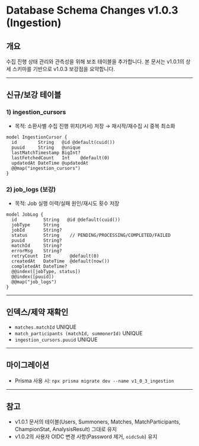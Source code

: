 # Database Schema Changes v1.0.3 (Ingestion)

## 개요
수집 진행 상태 관리와 관측성을 위해 보조 테이블을 추가합니다. 본 문서는 v1.0.1의 상세 스키마를 기반으로 v1.0.3 보강점을 요약합니다.

---

## 신규/보강 테이블

### 1) ingestion_cursors
- 목적: 소환사별 수집 진행 위치(커서) 저장 → 재시작/재수집 시 중복 최소화
```prisma
model IngestionCursor {
  id        String   @id @default(cuid())
  puuid     String   @unique
  lastMatchTimestamp BigInt?
  lastFetchedCount   Int    @default(0)
  updatedAt DateTime @updatedAt
  @@map("ingestion_cursors")
}
```

### 2) job_logs (보강)
- 목적: Job 실행 이력/실패 원인/재시도 횟수 저장
```prisma
model JobLog {
  id          String   @id @default(cuid())
  jobType     String
  jobId       String?
  status      String    // PENDING/PROCESSING/COMPLETED/FAILED
  puuid       String?
  matchId     String?
  errorMsg    String?
  retryCount  Int       @default(0)
  createdAt   DateTime  @default(now())
  completedAt DateTime?
  @@index([jobType, status])
  @@index([puuid])
  @@map("job_logs")
}
```

---

## 인덱스/제약 재확인
- `matches.matchId` UNIQUE
- `match_participants (matchId, summonerId)` UNIQUE
- `ingestion_cursors.puuid` UNIQUE

---

## 마이그레이션
- Prisma 사용 시: `npx prisma migrate dev --name v1_0_3_ingestion`

---

## 참고
- v1.0.1 문서의 테이블(Users, Summoners, Matches, MatchParticipants, ChampionStat, AnalysisResult) 그대로 유지
- v1.0.2의 사용자 OIDC 변경 사항(Password 제거, `oidcSub`) 유지
